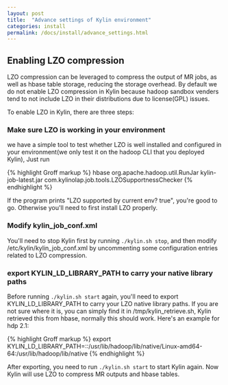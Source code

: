 ```yaml
---
layout: post
title:  "Advance settings of Kylin environment"
categories: install
permalink: /docs/install/advance_settings.html
---
```


## Enabling LZO compression

LZO compression can be leveraged to compress the output of MR jobs, as well as hbase table storage, reducing the storage overhead. By default we do not enable LZO compression in Kylin because hadoop sandbox venders tend to not include LZO in their distributions due to license(GPL) issues.

To enable LZO in Kylin, there are three steps:

### Make sure LZO is working in your environment

we have a simple tool to test whether LZO is well installed and configured in your environment(we only test it on the hadoop CLI that you deployed Kylin), Just run

{% highlight Groff markup %}
hbase org.apache.hadoop.util.RunJar kylin-job-latest.jar com.kylinolap.job.tools.LZOSupportnessChecker
{% endhighlight %}

If the program prints "LZO supported by current env? true", you're good to go. Otherwise you'll need to first install LZO properly.

### Modify kylin_job_conf.xml

You'll need to stop Kylin first by running `./kylin.sh stop`, and then modify /etc/kylin/kylin_job_conf.xml by uncommenting some configuration entries related to LZO compression. 

### export KYLIN_LD_LIBRARY_PATH to carry your native library paths

Before running `./kylin.sh start` again, you'll need to export KYLIN_LD_LIBRARY_PATH to carry your LZO native library paths. If you are not sure where it is, you can simply find it in /tmp/kylin_retrieve.sh, Kylin retrieved this from hbase, normally this should work. Here's an example for hdp 2.1:

{% highlight Groff markup %}
export KYLIN_LD_LIBRARY_PATH=::/usr/lib/hadoop/lib/native/Linux-amd64-64:/usr/lib/hadoop/lib/native
{% endhighlight %}

After exporting, you need to run `./kylin.sh start` to start Kylin again. Now Kylin will use LZO to compress MR outputs and hbase tables.
